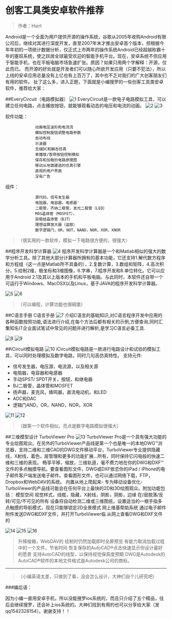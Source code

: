 # 创客工具类安卓软件推荐
>作者：Hairt

Android是一个全面为用户提供开源的操作系统，谷歌从2005年收购Android有限公司后，继续对其进行深度开发，直至2007年末才推出安卓首个版本，但根据今年年初的一项统计数据分析，仅正式上市两年的操作系统Android已经超越称霸十年的塞班系统，使之跃居全球最受欢迎的智能手机平台。现在，安卓系统不但应用于智能手机，也在平板电脑市场急速扩张。原因？如果只用两个字解释：开源，仅此而已。
  而开源的好处就是开发者们可以随心所欲开发应用（只要不犯法），所以上线的安卓应用总量没有上亿也有上百万了，其中也不乏对我们的广大创客朋友们有用的软件。
  扯了这么多，进入正题，下面就是小编搜罗的一些创客工具类安卓软件，推荐给大家：

##EveryCircuit（电路模拟器）
![1](http://doask.qiniudn.com/openbook9-androidapp1.png)
EveryCircuit是一款电子电路模拟工具，可以建立任何电路，点击播放按钮，就能够观看动态的电压和电流的动画。
![2](http://doask.qiniudn.com/openbook9-androidapp2.jpg)
![3](http://doask.qiniudn.com/openbook9-androidapp3.jpg)

软件功能：

                 动画电压波形和电流流
                 模拟控制旋钮调整电路参数
                 自动布线
                 示波器
                 无缝DC和瞬态仿真
                 单播放/暂停按钮控制模拟
                 保存和加载的电路原理图
                 移动从地面建造的仿真引擎
                 直观的用户界面
                 没有广告

组件：

                 源代码，信号发生器
                 电阻器，电容器，电感器'
                 二极管，齐纳二极管，发光二极管（LED）
                 MOS晶体管（MOSFET），
                 双极结晶体管（BJT）
                 理想运算放大器（运放）
                 数字逻辑门，OR，NOT，NAND，NOR，XOR，XNOR
>（很实用的一款软件，模拟一下电路很方便的，很强大）

##程序开发科学计算器
 ![4](http://doask.qiniudn.com/openbook9-androidapp4.png)
 程序开发科学计算器是一个和Matlab相似的强大的数学分析工具。除了其他大部分计算器所拥有的基本功能，它还支持1.解代数方程序和方程组（这一点是Matlab所不具备的），2.复数计算，3.数组和矩阵，4.高次积分，5.绘制2维，极坐标和3维图像，6.字串，7.程序开发和8.单位转化。它可以应用于Android 2.1及其以上版本的手机和平板电脑。与此同时，本软件还自带一个可运行于Windows、MacOSX以及Linux，基于JAVA的程序开发科学计算器。

![5](http://doask.qiniudn.com/openbook9-androidapp5.jpg)
![6](http://doask.qiniudn.com/openbook9-androidapp6.jpg)

 >（可以编程，计算功能也很碉堡）

##C语言手册
  C语言手册
  ![7](http://doask.qiniudn.com/openbook9-androidapp7.png)
  介绍C语言的基础知识,对C语言程序开发中应用的各种函数按照功能,语法进行介绍,在每个方法后都有相关的示例,方便查询,同时汇集知名IT企业面试笔试中常见的问题并进行解析,是学习C语言必备工具.

![8](http://doask.qiniudn.com/openbook9-androidapp8.jpg) ![9](http://doask.qiniudn.com/openbook9-androidapp9.jpg)

##iCircuit模拟电路
![10](http://doask.qiniudn.com/openbook9-androidapp10.jpg)
iCircuit模拟电路是一款进行电路设计和试验的模拟工具，可以同时处理模拟及数字电路，同时几句高仿真特性。
支持元件:
* 信号发生器，电压源，电流源，以及相关源
* 电阻器，电容器和电感器
* 手动SPST/ SPDT开关，按钮，和继电器
* BJ二极管，晶体管和MOSFET
* 扬声器，麦克风，蜂鸣器，直流电动机，和LED
* ADC和DAC
* 逻辑门AND，OR，NAND，NOR，XOR

![11](http://doask.qiniudn.com/openbook9-androidapp11.jpg)
![12](http://doask.qiniudn.com/openbook9-androidapp16.jpg)
>（跟第一个软件相似，亮点是数字电路模拟很强大）

##三维模型设计 TurboViewer Pro
![13](http://doask.qiniudn.com/openbook9-androidapp12.jpg)
TurboViewer Pro是一个具有强大功能的专业绘图观众。在另外的TurboViewer产品线是第一个也是唯一的本地DWG™浏览器，支持二维和三维CAD的DWG文件移动平台，TurboViewer专业提供隐藏线，X射线，着色，层管理和更多的功能扩展...所有，同时保持它闪电般的快速二维和三维的表现。
畅享平移，缩放，三维轨道，毫不费力地在你的DWG和DXF™文件的多点触摸导航。要查看图形文件，DWG或DXF依恋你的iPad / iPhone的电子邮件客户端发送电子邮件。查看图形文件，也可以通过网络下载，FTP，Dropbox和WebDAV的系统。
内置从地上爬起来- 专为移动设备优化- TurboViewer的产品线可能会在任何平台上最快的2D和3D绘图观众。附加功能包括： 模型空间 视觉样式，线框，隐藏，X射线，阴影，阴影，边缘 在/层脱落/反转/可见/不可见的所有 设备将自动检测二维或三维图纸，设置适当的一根手指多点触摸的导航模式，现在只能够锁定2D全景模式 网上维基帮助系统 通过电子邮件附件发送DWG和DXF文件，并打开TurboViewer临 从网上查看DWG和DXF文件的

![14](http://doask.qiniudn.com/openbook9-androidapp14.jpg)
![15](http://doask.qiniudn.com/openbook9-androidapp15.jpg)
![16](http://doask.qiniudn.com/openbook9-androidapp13.jpg)

>升降梭箱，WebDAV的 绘制时仍然加载即时全屏预览 有能力取消加载过程中的一个文件，节省时间 恢复保存的AutoCAD®点击快速显示你设计最好的愿景 支持AutoCAD的线型，以保持视觉保真度预期 DWG是Autodesk的AutoCAD®软件的本地文件格式是Autodesk公司的商标。

---

>（小编英语太差，只做到了看，没会怎么设计，大神们自个儿研究吧）

###编后语：

因为小编一直用安卓手机，所以没能搜罗ios系统的，而且只介绍了五个精品，往后会继续搜罗，还会补上ios系统的。大神们找到有用的也可以分享给大家（发qq1542328154）。谢谢支持！！







